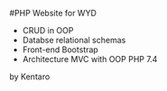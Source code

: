 #PHP Website for WYD
* CRUD in OOP
* Databse relational schemas
* Front-end Bootstrap
* Architecture MVC with OOP PHP 7.4

by Kentaro
